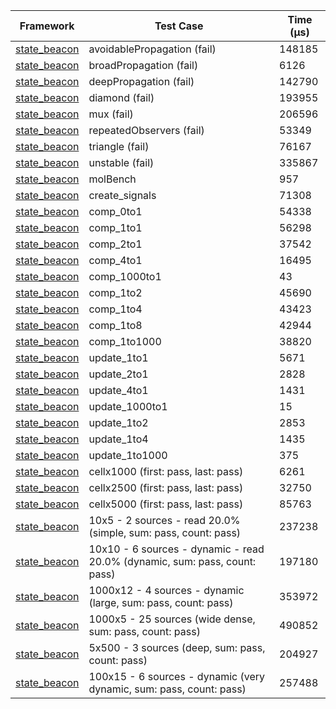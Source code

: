 | Framework | Test Case | Time (μs) |
| --- | --- | --- |
| [state_beacon](https://github.com/jinyus/dart_beacon) | avoidablePropagation (fail) | 148185 |
| [state_beacon](https://github.com/jinyus/dart_beacon) | broadPropagation (fail) | 6126 |
| [state_beacon](https://github.com/jinyus/dart_beacon) | deepPropagation (fail) | 142790 |
| [state_beacon](https://github.com/jinyus/dart_beacon) | diamond (fail) | 193955 |
| [state_beacon](https://github.com/jinyus/dart_beacon) | mux (fail) | 206596 |
| [state_beacon](https://github.com/jinyus/dart_beacon) | repeatedObservers (fail) | 53349 |
| [state_beacon](https://github.com/jinyus/dart_beacon) | triangle (fail) | 76167 |
| [state_beacon](https://github.com/jinyus/dart_beacon) | unstable (fail) | 335867 |
| [state_beacon](https://github.com/jinyus/dart_beacon) | molBench | 957 |
| [state_beacon](https://github.com/jinyus/dart_beacon) | create_signals | 71308 |
| [state_beacon](https://github.com/jinyus/dart_beacon) | comp_0to1 | 54338 |
| [state_beacon](https://github.com/jinyus/dart_beacon) | comp_1to1 | 56298 |
| [state_beacon](https://github.com/jinyus/dart_beacon) | comp_2to1 | 37542 |
| [state_beacon](https://github.com/jinyus/dart_beacon) | comp_4to1 | 16495 |
| [state_beacon](https://github.com/jinyus/dart_beacon) | comp_1000to1 | 43 |
| [state_beacon](https://github.com/jinyus/dart_beacon) | comp_1to2 | 45690 |
| [state_beacon](https://github.com/jinyus/dart_beacon) | comp_1to4 | 43423 |
| [state_beacon](https://github.com/jinyus/dart_beacon) | comp_1to8 | 42944 |
| [state_beacon](https://github.com/jinyus/dart_beacon) | comp_1to1000 | 38820 |
| [state_beacon](https://github.com/jinyus/dart_beacon) | update_1to1 | 5671 |
| [state_beacon](https://github.com/jinyus/dart_beacon) | update_2to1 | 2828 |
| [state_beacon](https://github.com/jinyus/dart_beacon) | update_4to1 | 1431 |
| [state_beacon](https://github.com/jinyus/dart_beacon) | update_1000to1 | 15 |
| [state_beacon](https://github.com/jinyus/dart_beacon) | update_1to2 | 2853 |
| [state_beacon](https://github.com/jinyus/dart_beacon) | update_1to4 | 1435 |
| [state_beacon](https://github.com/jinyus/dart_beacon) | update_1to1000 | 375 |
| [state_beacon](https://github.com/jinyus/dart_beacon) | cellx1000 (first: pass, last: pass) | 6261 |
| [state_beacon](https://github.com/jinyus/dart_beacon) | cellx2500 (first: pass, last: pass) | 32750 |
| [state_beacon](https://github.com/jinyus/dart_beacon) | cellx5000 (first: pass, last: pass) | 85763 |
| [state_beacon](https://github.com/jinyus/dart_beacon) | 10x5 - 2 sources - read 20.0% (simple, sum: pass, count: pass) | 237238 |
| [state_beacon](https://github.com/jinyus/dart_beacon) | 10x10 - 6 sources - dynamic - read 20.0% (dynamic, sum: pass, count: pass) | 197180 |
| [state_beacon](https://github.com/jinyus/dart_beacon) | 1000x12 - 4 sources - dynamic (large, sum: pass, count: pass) | 353972 |
| [state_beacon](https://github.com/jinyus/dart_beacon) | 1000x5 - 25 sources (wide dense, sum: pass, count: pass) | 490852 |
| [state_beacon](https://github.com/jinyus/dart_beacon) | 5x500 - 3 sources (deep, sum: pass, count: pass) | 204927 |
| [state_beacon](https://github.com/jinyus/dart_beacon) | 100x15 - 6 sources - dynamic (very dynamic, sum: pass, count: pass) | 257488 |
